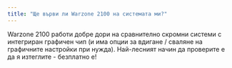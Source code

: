 ```yaml
---
title: "Ще върви ли Warzone 2100 на системата ми?"
---
```


Warzone 2100 работи добре дори на сравнително скромни системи с интегриран графичен чип (и има опции за вдигане / сваляне на графичните настройки при нужда). Най-лесният начин да проверите е да я изтеглите - безплатно е!
